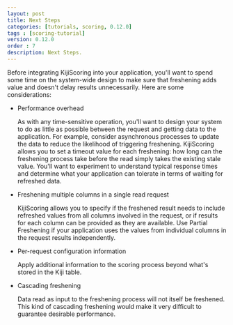 ```yaml
---
layout: post
title: Next Steps
categories: [tutorials, scoring, 0.12.0]
tags : [scoring-tutorial]
version: 0.12.0
order : 7
description: Next Steps.
---
```

Before integrating KijiScoring into your application, you'll want to spend some time on
the system-wide design to make sure that freshening adds value and doesn't delay results
unnecessarily. Here are some considerations:

*   Performance overhead

    As with any time-sensitive operation, you'll want to design your system to do as
   little as possible between the request and getting data to the application.
   For example, consider asynchronous processes to update the data to reduce the
   likelihood of triggering freshening. KijiScoring allows you to set a timeout
   value for each freshening: how long can the freshening process take before the
   read simply takes the existing stale value. You'll want to experiment to understand typical
   response times and determine what your application can tolerate in terms of
   waiting for refreshed data.

*   Freshening multiple columns in a single read request

    KijiScoring allows you to specify if the freshened result needs to include refreshed
   values from all columns involved in the request, or if results for each column can be
   provided as they are available. Use Partial Freshening if your application uses the
   values from individual columns in the request results independently.

*   Per-request configuration information

    Apply additional information to the scoring process beyond what's stored in the
    Kiji table.

*   Cascading freshening

    Data read as input to the freshening process will not itself be freshened. This
    kind of cascading freshening would make it very difficult to guarantee desirable
    performance.